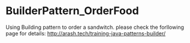 # BuilderPattern_OrderFood
Using Building pattern to order a sandwitch.
please check the forllowing page for details: http://arash.tech/training-java-patterns-builder/

